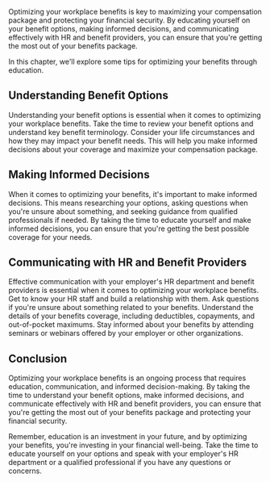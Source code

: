 
Optimizing your workplace benefits is key to maximizing your compensation package and protecting your financial security. By educating yourself on your benefit options, making informed decisions, and communicating effectively with HR and benefit providers, you can ensure that you're getting the most out of your benefits package.

In this chapter, we'll explore some tips for optimizing your benefits through education.

Understanding Benefit Options
-----------------------------

Understanding your benefit options is essential when it comes to optimizing your workplace benefits. Take the time to review your benefit options and understand key benefit terminology. Consider your life circumstances and how they may impact your benefit needs. This will help you make informed decisions about your coverage and maximize your compensation package.

Making Informed Decisions
-------------------------

When it comes to optimizing your benefits, it's important to make informed decisions. This means researching your options, asking questions when you're unsure about something, and seeking guidance from qualified professionals if needed. By taking the time to educate yourself and make informed decisions, you can ensure that you're getting the best possible coverage for your needs.

Communicating with HR and Benefit Providers
-------------------------------------------

Effective communication with your employer's HR department and benefit providers is essential when it comes to optimizing your workplace benefits. Get to know your HR staff and build a relationship with them. Ask questions if you're unsure about something related to your benefits. Understand the details of your benefits coverage, including deductibles, copayments, and out-of-pocket maximums. Stay informed about your benefits by attending seminars or webinars offered by your employer or other organizations.

Conclusion
----------

Optimizing your workplace benefits is an ongoing process that requires education, communication, and informed decision-making. By taking the time to understand your benefit options, make informed decisions, and communicate effectively with HR and benefit providers, you can ensure that you're getting the most out of your benefits package and protecting your financial security.

Remember, education is an investment in your future, and by optimizing your benefits, you're investing in your financial well-being. Take the time to educate yourself on your options and speak with your employer's HR department or a qualified professional if you have any questions or concerns.
